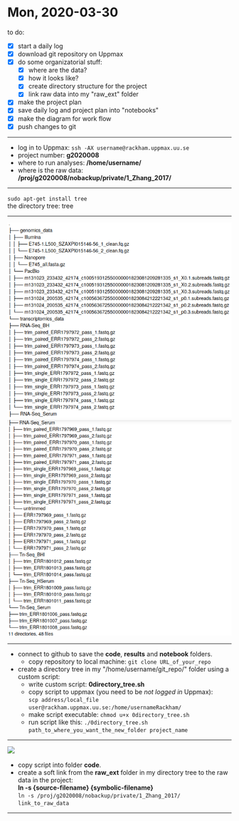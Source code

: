 # Mon, 2020-03-30

to do:  
- [x] start a daily log  
- [x] download git repository on Uppmax  
- [x] do some organizatorial stuff:  
    - [x] where are the data?  
    - [x] how it looks like?  
    - [x] create directory structure for the project  
    - [x] link raw data into my "raw_ext" folder  
- [x] make the project plan 
- [x] save daily log and project plan into "notebooks"  
- [x] make the diagram for work flow  
- [x] push changes to git  
***  
- log in to Uppmax: ```ssh -AX username@rackham.uppmax.uu.se```  
- project number: **g2020008**  
- where to run analyses: **/home/username/**  
- where is the raw data: **/proj/g2020008/nobackup/private/1_Zhang_2017/**   
***  
`sudo apt-get install tree`  
the directory tree: tree  
***  
![](https://github.com/FerallOut/2020.03_GenomeAnalysisCourse/blob/master/notebooks/images/long_data_dir_tree1.png)
![](https://github.com/FerallOut/2020.03_GenomeAnalysisCourse/blob/master/notebooks/images/long_data_dir_tree2.png)

***    
  - connect to github to save the **code**, **results** and **notebook** folders. 
    - copy repository to local machine: `git clone URL_of_your_repo`  
  - create a directory tree in my "/home/username/git_repo/" folder using a custom script:  
    - write custom script: **0directory_tree.sh** 
    - copy script to uppmax (you need to be *not logged in* Uppmax):  
   	`scp address/local_file user@rackham.uppmax.uu.se:/home/usernameRackham/`  
    - make script executable: `chmod u+x 0directory_tree.sh`  
    - run script like this: `./0directory_tree.sh path_to_where_you_want_the_new_folder project_name`  
***   
![](images/https://github.com/FerallOut/2020.03_GenomeAnalysisCourse/blob/master/notebooks/images/organiz_dir_tree.png)  
  
- copy script into folder **code**.  
- create a soft link from the **raw_ext** folder in my directory tree to the raw data in the project:  
  **ln -s {source-filename} {symbolic-filename}**  
`ln -s /proj/g2020008/nobackup/private/1_Zhang_2017/ link_to_raw_data`  
***  